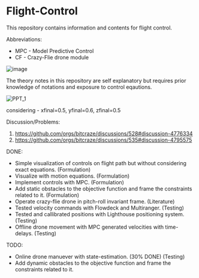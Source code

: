 # Flight-Control
This repository contains information and contents for flight control.

Abbreviations:
- MPC - Model Predictive Control 
- CF - Crazy-Flie drone module

![image](https://user-images.githubusercontent.com/14985440/209779929-f99364ab-e37d-41b7-8ba9-7d6061df09ba.png)

The theory notes in this repository are self explanatory but requires prior knowledge of notations and exposure to control eqautions.

![PPT_1](https://user-images.githubusercontent.com/14985440/220335747-6c44d5d1-a7df-4ff1-866f-b1319e305e9f.png)

considering - xfinal=0.5, yfinal=0.6, zfinal=0.5

Discussion/Problems:
1. https://github.com/orgs/bitcraze/discussions/528#discussion-4776334
2. https://github.com/orgs/bitcraze/discussions/535#discussion-4795575

DONE:
- Simple visualization of controls on flight path but without considering exact equations. (Formulation)
- Visualize with motion equations. (Formulation)
- Implement controls with MPC. (Formulation)
- Add static obstacles to the objective function and frame the constraints related to it. (Formulation)
- Operate crazy-flie drone in pitch-roll invariant frame. (Literature)
- Tested velocity commands with Flowdeck and Multiranger. (Testing)
- Tested and callibrated positions with Lighthouse positioning system. (Testing)
- Offline drone movement with MPC generated velocities with time-delays. (Testing)

TODO:
- Online drone manuever with state-estimation. (30% DONE) (Testing)
- Add dynamic obstacles to the objective function and frame the constraints related to it.
